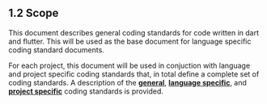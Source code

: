 ## 1.2 Scope
This document describes general coding standards for code written in dart and flutter. This will be used as the base document 
for language specific coding standard documents.

For each project, this document will be used in conjuction with language and project specific coding standards that, in total 
define a complete set of coding standards. A description of the **[general]**, **[language specific]**, and **[project specific]** 
coding standards is provided.

<!--links-->
[general]: https://github.com/keshava19/Coding-Standards/blob/master/Introduction/Coding-Standard-Documents.md#general-coding-standard
[language specific]: https://github.com/keshava19/Coding-Standards/blob/master/Introduction/Coding-Standard-Documents.md#language-specific-coding-standards
[project specific]: https://github.com/keshava19/Coding-Standards/blob/master/Introduction/Coding-Standard-Documents.md#project-coding-standards
